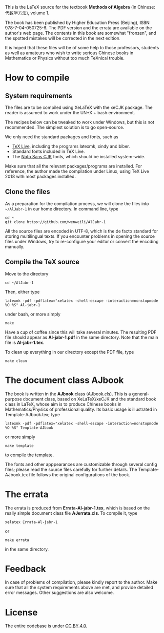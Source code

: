 This is the LaTeX source for the textbook **Methods of Algebra** (in Chinese: 代数学方法), volume 1.

The book has been published by Higher Education Press (Beijing), ISBN 978-7-04-050725-6. The PDF version and the errata are available on the author's web page. The contents in this book are somewhat "fronzen", and the spotted mistakes will be corrected in the next edition.

It is hoped that these files will be of some help to those professors, students as well as amateurs who wish to write serious Chinese books in Mathematics or Physics without too much TeXnical trouble.

# How to compile

## System requirements
The files are to be compiled using XeLaTeX with the xeCJK package. The reader is assumed to work under the UN*X + bash environment.

The recipes below can be tweaked to work under Windows, but this is not recommended. The simplest solution is to go open-source.

We only need the standard packages and fonts, such as
- [TeX Live](https://tug.org/texlive), including the programs latexmk, xindy and biber.
- Standard fonts included in TeX Live.
- The [Noto Sans CJK](https://github.com/googlei18n/noto-cjk) fonts, which should be installed system-wide.

Make sure that all the relevant packages/programs are installed. For reference, the author made the compilation under Linux, using TeX Live 2018 with most packages installed.

## Clone the files
As a preparation for the compilation process, we will clone the files into `~/AlJabr-1` in our home directory. In command line, type
```
cd ~
git clone https://github.com/wenweili/AlJabr-1
```

All the source files are encoded in UTF-8, which is the de facto standard for storing multilingual texts. If you encounter problems in opening the source files under Windows, try to re-configure your editor or convert the encoding manually.

## Compile the TeX source

Move to the directory
```
cd ~/AlJabr-1
```
Then, either type
```
latexmk -pdf -pdflatex="xelatex -shell-escape -interaction=nonstopmode %O %S" Al-jabr-1
```
under bash, or more simply
```
make
```

Have a cup of coffee since this will take several minutes. The resulting PDF file should appear as **Al-jabr-1.pdf** in the same directory. Note that the main file is **Al-jabr-1.tex**.

To clean up everything in our directory except the PDF file, type
```
make clean
```

# The document class AJbook
The book is written in the **AJbook** class (AJbook.cls). This is a general-purpose document class, based on XeLaTeX/xeCJK and the standard book class in LaTeX, whose aim is to produce Chinese books in Mathematics/Physics of professional quality. Its basic usage is illustrated in Template-AJbook.tex; type
```
latexmk -pdf -pdflatex="xelatex -shell-escape -interaction=nonstopmode %O %S" Template-AJbook
```
or more simply
```
make template
```
to compile the template.

The fonts and other apppearances are customizable through several config files; please read the source files carefully for further details. The Template-AJbook.tex file follows the original configurations of the book.

# The errata
The errata is produced from **Errata-Al-jabr-1.tex**, which is based on the really simple document class file **AJerrata.cls**. To compile it, type
```
xelatex Errata-Al-jabr-1
```
or
```
make errata
```
in the same directory.

# Feedback
In case of problems of compilation, please kindly report to the author. Make sure that all the system requirements above are met, and provide detailed error messages. Other suggestions are also welcome.

# License
The entire codebase is under [CC BY 4.0](http://creativecommons.org/licenses/by/4.0/).
